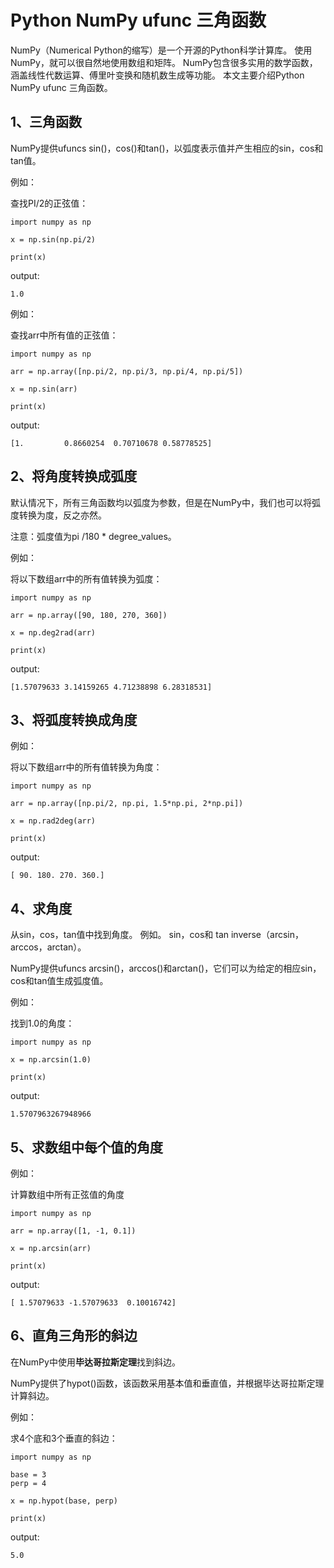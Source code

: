 # Python NumPy ufunc 三角函数

NumPy（Numerical Python的缩写）是一个开源的Python科学计算库。
使用NumPy，就可以很自然地使用数组和矩阵。
NumPy包含很多实用的数学函数，涵盖线性代数运算、傅里叶变换和随机数生成等功能。
本文主要介绍Python NumPy ufunc 三角函数。

## 1、三角函数
NumPy提供ufuncs sin()，cos()和tan()，以弧度表示值并产生相应的sin，cos和tan值。

例如：

查找PI/2的正弦值：
```text
import numpy as np

x = np.sin(np.pi/2)

print(x)
```
output:
```text
1.0
```

例如：

查找arr中所有值的正弦值：
```text
import numpy as np

arr = np.array([np.pi/2, np.pi/3, np.pi/4, np.pi/5])

x = np.sin(arr)

print(x)
```
output:
```text
[1.         0.8660254  0.70710678 0.58778525]
```

## 2、将角度转换成弧度
默认情况下，所有三角函数均以弧度为参数，但是在NumPy中，我们也可以将弧度转换为度，反之亦然。

注意：弧度值为pi /180 * degree_values。

例如：

将以下数组arr中的所有值转换为弧度：
```text
import numpy as np

arr = np.array([90, 180, 270, 360])

x = np.deg2rad(arr)

print(x)
```
output:
```text
[1.57079633 3.14159265 4.71238898 6.28318531]
```

## 3、将弧度转换成角度
例如：

将以下数组arr中的所有值转换为角度：
```text
import numpy as np

arr = np.array([np.pi/2, np.pi, 1.5*np.pi, 2*np.pi])

x = np.rad2deg(arr)

print(x)
```
output:
```text
[ 90. 180. 270. 360.]
```

## 4、求角度
从sin，cos，tan值中找到角度。 例如。 sin，cos和 tan inverse（arcsin，arccos，arctan）。

NumPy提供ufuncs arcsin()，arccos()和arctan()，它们可以为给定的相应sin，cos和tan值生成弧度值。

例如：

找到1.0的角度：
```text
import numpy as np

x = np.arcsin(1.0)

print(x)
```
output:
```text
1.5707963267948966
```

## 5、求数组中每个值的角度
例如：

计算数组中所有正弦值的角度
```text
import numpy as np

arr = np.array([1, -1, 0.1])

x = np.arcsin(arr)

print(x)
```
output:
```text
[ 1.57079633 -1.57079633  0.10016742]
```

## 6、直角三角形的斜边
在NumPy中使用**毕达哥拉斯定理**找到斜边。

NumPy提供了hypot()函数，该函数采用基本值和垂直值，并根据毕达哥拉斯定理计算斜边。

例如：

求4个底和3个垂直的斜边：
```text
import numpy as np

base = 3
perp = 4

x = np.hypot(base, perp)

print(x)
```
output:
```text
5.0
```